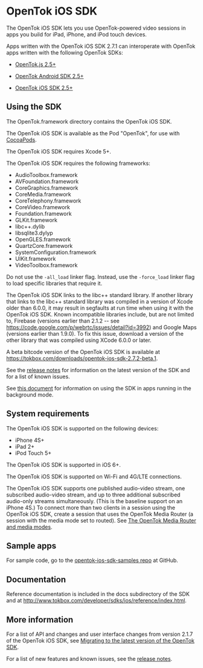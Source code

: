 OpenTok iOS SDK
================

The OpenTok iOS SDK lets you use OpenTok-powered video sessions in apps
you build for iPad, iPhone, and iPod touch devices.

Apps written with the OpenTok iOS SDK 2.7.1 can interoperate with OpenTok apps
written with the following OpenTok SDKs:

* [OpenTok.js 2.5+](http://tokbox.com/developer/sdks/js/)

* [OpenTok Android SDK
  2.5+](http://tokbox.com/opentok/developer/sdks/android/)

* [OpenTok iOS SDK 2.5+](http://tokbox.com/developer/sdks/ios/)

Using the SDK
-------------

The OpenTok.framework directory contains the OpenTok iOS SDK.

The OpenTok iOS SDK is available as the Pod "OpenTok", for use with
[CocoaPods](http://cocoapods.org/).

The OpenTok iOS SDK requires Xcode 5+.

The OpenTok iOS SDK requires the following frameworks:

* AudioToolbox.framework
* AVFoundation.framework
* CoreGraphics.framework
* CoreMedia.framework
* CoreTelephony.framework
* CoreVideo.framework
* Foundation.framework
* GLKit.framework
* libc++.dylib
* libsqlite3.dylyp
* OpenGLES.framework
* QuartzCore.framework
* SystemConfiguration.framework
* UIKit.framework
* VideoToolbox.framework

Do not use the `-all_load` linker flag. Instead, use the `-force_load` linker
flag to load specific libraries that require it.

The OpenTok iOS SDK links to the libc++ standard library. If another library
that links to the libc++ standard library was compiled in a version of Xcode
older than 6.0.0, it may result in segfaults at run time when using it with the
OpenTok iOS SDK. Known incompatible libraries include, but are not limited to,
Firebase (versions earlier than 2.1.2 -- see
https://code.google.com/p/webrtc/issues/detail?id=3992) and Google Maps
(versions earlier than 1.9.0). To fix this issue, download a version of the
other library that was compiled using XCode 6.0.0 or later.

A beta bitcode version of the OpenTok iOS SDK is available at
<https://tokbox.com/downloads/opentok-ios-sdk-2.7.2-beta.1>.

See the [release notes](release-notes.md) for information on the latest version
of the SDK and for a list of known issues.

See [this document](http://tokbox.com/developer/sdks/ios/background-state.html)
for information on using the SDK in apps running in the background mode.

System requirements
-------------------

The OpenTok iOS SDK is supported on the following devices:

* iPhone 4S+
* iPad 2+
* iPod Touch 5+

The OpenTok iOS SDK is supported in iOS 6+.

The OpenTok iOS SDK is supported on Wi-Fi and 4G/LTE connections.

The OpenTok iOS SDK supports one published audio-video stream, one
subscribed audio-video stream, and up to three additional subscribed
audio-only streams simultaneously. (This is the baseline support on
an iPhone 4S.) To connect more than two clients in a session using the
OpenTok iOS SDK, create a session that uses the OpenTok Media Router
(a session with the media mode set to routed). See
[The OpenTok Media Router and media
modes](http://tokbox.com/developer/guides/create-session/#media-mode).

Sample apps
-----------

For sample code, go to the
[opentok-ios-sdk-samples repo](https://github.com/opentok/opentok-ios-sdk-samples)
at GitHub.

Documentation
-------------

Reference documentation is included in the docs subdirectory of the SDK and at
<http://www.tokbox.com/developer/sdks/ios/reference/index.html>.

More information
-----------------

For a list of API and changes and user interface changes from version 2.1.7 of
the OpenTok iOS SDK, see [Migrating to the latest version of the OpenTok
SDK](http://tokbox.com/developer/sdks/ios/migrating-to-version-2.2.html).

For a list of new features and known issues, see the [release notes](release_notes.md).
